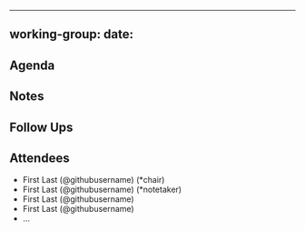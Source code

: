 <!--File should be named "Working-Group-Name_YYYY-MM-DD.md"-->

---
working-group: <Working group name>
date: <YYYY-MM-DD>
---

## Agenda

## Notes

## Follow Ups

## Attendees

- First Last (@githubusername) (*chair)
- First Last (@githubusername) (*notetaker)
- First Last (@githubusername)
- First Last (@githubusername)
- ...
